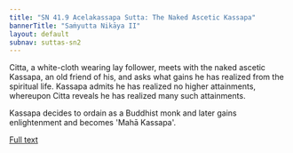 ```yaml
---
title: "SN 41.9 Acelakassapa Sutta: The Naked Ascetic Kassapa"
bannerTitle: "Saṁyutta Nikāya II" 
layout: default 
subnav: suttas-sn2
---
```


Citta, a white-cloth wearing lay follower, meets with the naked ascetic Kassapa, an old friend of his, and asks what gains he has realized from the spiritual life. Kassapa admits he has realized no higher attainments, whereupon Citta reveals he has realized many such attainments.  


Kassapa decides to ordain as a Buddhist monk and later gains enlightenment and becomes 'Mahā Kassapa'.

[Full text](http://www.suttas.com/chapter-7-citta-samyutta-with-citta.html)

